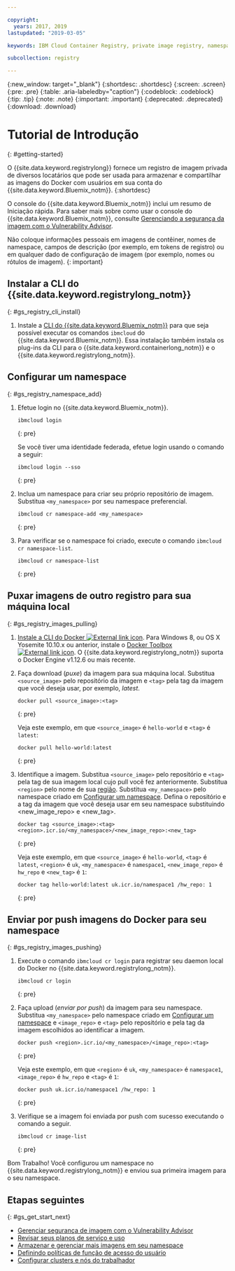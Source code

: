 ```yaml
---

copyright:
  years: 2017, 2019
lastupdated: "2019-03-05"

keywords: IBM Cloud Container Registry, private image registry, namespaces, image security, cli, namespaces, tutorial, Docker, images, registry

subcollection: registry

---
```


{:new_window: target="_blank"}
{:shortdesc: .shortdesc}
{:screen: .screen}
{:pre: .pre}
{:table: .aria-labeledby="caption"}
{:codeblock: .codeblock}
{:tip: .tip}
{:note: .note}
{:important: .important}
{:deprecated: .deprecated}
{:download: .download}

# Tutorial de Introdução
{: #getting-started}

O {{site.data.keyword.registrylong}} fornece um registro de imagem privada de diversos locatários que pode ser usada para armazenar e compartilhar as imagens do Docker com usuários em sua conta do {{site.data.keyword.Bluemix_notm}}.
{:shortdesc}

O console do {{site.data.keyword.Bluemix_notm}} inclui um resumo de Iniciação rápida. Para saber mais sobre como usar o console do {{site.data.keyword.Bluemix_notm}}, consulte [Gerenciando a segurança da imagem com o Vulnerability Advisor](/docs/services/va?topic=va-va_index).

Não coloque informações pessoais em imagens de contêiner, nomes de namespace, campos de descrição (por exemplo, em tokens de registro) ou em qualquer dado de configuração de imagem (por
exemplo, nomes ou rótulos de imagem).
{: important}

## Instalar a CLI do {{site.data.keyword.registrylong_notm}}
{: #gs_registry_cli_install}

1. Instale a [CLI do {{site.data.keyword.Bluemix_notm}}](/docs/cli?topic=cloud-cli-ibmcloud-cli#ibmcloud-cli) para que seja possível executar os comandos `ibmcloud` do {{site.data.keyword.Bluemix_notm}}. Essa instalação também instala os plug-ins da CLI para o {{site.data.keyword.containerlong_notm}} e o {{site.data.keyword.registrylong_notm}}.

## Configurar um namespace
{: #gs_registry_namespace_add}

1. Efetue login no {{site.data.keyword.Bluemix_notm}}.

   ```
   ibmcloud login
   ```
   {: pre}

   Se você tiver uma identidade federada, efetue login usando o comando a seguir:

   ```
   ibmcloud login --sso
   ```
   {: pre}

2. Inclua um namespace para criar seu próprio repositório de imagem. Substitua `<my_namespace>` por seu namespace
preferencial.

   ```
   ibmcloud cr namespace-add <my_namespace>
   ```
   {: pre}

3. Para verificar se o namespace foi criado, execute o comando `ibmcloud cr namespace-list`.

   ```
   ibmcloud cr namespace-list
   ```
   {: pre}

## Puxar imagens de outro registro para sua máquina local
{: #gs_registry_images_pulling}

1. [Instale a CLI do Docker ![External link icon](../../icons/launch-glyph.svg "External link icon")](https://www.docker.com/community-edition#/download). Para Windows 8, ou OS X Yosemite 10.10.x ou anterior, instale o [Docker Toolbox ![External link icon](../../icons/launch-glyph.svg "External link icon")](https://docs.docker.com/toolbox/). O {{site.data.keyword.registrylong_notm}} suporta o Docker Engine v1.12.6 ou mais recente.

2. Faça download (_puxe_) da imagem para sua máquina local. Substitua `<source_image>` pelo repositório da imagem e `<tag>` pela tag da imagem que você deseja usar, por exemplo, _latest_.

   ```
   docker pull <source_image>:<tag>
   ```
   {: pre}

   Veja este exemplo, em que `<source_image>` é `hello-world` e `<tag>` é `latest`:

   ```
   docker pull hello-world:latest
   ```
   {: pre}

3. Identifique a imagem. Substitua `<source_image>` pelo repositório e `<tag>` pela tag de sua
imagem local cujo pull você fez anteriormente. Substitua `<region>` pelo nome de sua
[região](/docs/services/Registry?topic=registry-registry_overview#registry_regions). Substitua `<my_namespace>` pelo namespace criado em [Configurar
um namespace](/docs/services/Registry?topic=registry-index#registry_namespace_add). Defina o repositório e a tag da imagem que você deseja usar em seu namespace substituindo <new_image_repo>  e  <new_tag>.

   ```
   docker tag <source_image>:<tag> <region>.icr.io/<my_namespace>/<new_image_repo>:<new_tag>
   ```
   {: pre}

   Veja este exemplo, em que `<source_image>` é `hello-world`, `<tag>` é `latest`, `<region>`  é  ` uk `,  `<my_namespace>` é `namespace1`, `<new_image_repo>` é `hw_repo` e `<new_tag>` é `1`:

   ```
   docker tag hello-world:latest uk.icr.io/namespace1 /hw_repo: 1
   ```
   {: pre}

## Enviar por push imagens do Docker para seu namespace
{: #gs_registry_images_pushing}

1. Execute o comando `ibmcloud cr login` para registrar seu daemon local do Docker no {{site.data.keyword.registrylong_notm}}.

   ```
   ibmcloud cr login
   ```
   {: pre}

2. Faça upload (_enviar por push_) da imagem para seu namespace. Substitua `<my_namespace>` pelo
namespace criado em [Configurar um namespace](/docs/services/Registry?topic=registry-index#registry_namespace_add) e `<image_repo>`  e  `<tag>` pelo repositório e pela tag da imagem escolhidos ao identificar a imagem.

   ```
   docker push <region>.icr.io/<my_namespace>/<image_repo>:<tag>
   ```
   {: pre}
   
   Veja este exemplo, em que `<region>`  é  ` uk `,  `<my_namespace>` é `namespace1`, `<image_repo>` é `hw_repo` e `<tag>` é `1`:

   ```
   docker push uk.icr.io/namespace1 /hw_repo: 1
   ```
   {: pre}

3. Verifique se a imagem foi enviada por push com sucesso executando o comando a seguir.

   ```
   ibmcloud cr image-list
   ```
   {: pre}

Bom Trabalho! Você configurou um namespace no {{site.data.keyword.registrylong_notm}} e enviou sua primeira imagem para o seu namespace.

## Etapas seguintes
{: #gs_get_start_next}

- [Gerenciar segurança de imagem com o Vulnerability Advisor](/docs/services/va?topic=va-va_index)
- [Revisar seus planos de serviço e uso](/docs/services/Registry?topic=registry-registry_overview#registry_plans)
- [Armazenar e gerenciar mais imagens em seu namespace](/docs/services/Registry?topic=registry-registry_images_)
- [Definindo políticas de função de acesso do usuário](/docs/services/Registry?topic=registry-user#user)
- [Configurar clusters e nós do trabalhador](/docs/containers?topic=containers-clusters#clusters)
